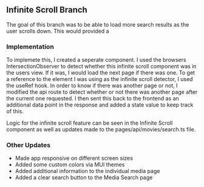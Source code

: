 ## Infinite Scroll Branch

The goal of this branch was to be able to load more search results as the user scrolls down. This would provided a

### Implementation

To implemete this, I created a seperate component. I used the browsers IntersectionObserver to detect whether this infinite scroll component was in the users view. If it was, I would load the next page if there was one. To get a reference to the
element I was using as the infinite scroll detector, I used the useRef hook. In order to know if there was another page or not, I modified the api route to detect whether or not there was another page after the current one requested. I then sent this back to the frontend as an additional data point in the response and added a state value to keep track of this.

Logic for the infinite scroll feature can be seen in the Infinite Scroll component as well as updates made to the pages/api/movies/search.ts file.

### Other Updates

- Made app responsive on different screen sizes
- Added some custom colors via MUI themes
- Added additional information to the individual media page
- Added a clear search button to the Media Search page
